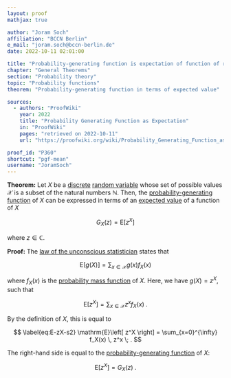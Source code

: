 ```yaml
---
layout: proof
mathjax: true

author: "Joram Soch"
affiliation: "BCCN Berlin"
e_mail: "joram.soch@bccn-berlin.de"
date: 2022-10-11 02:01:00

title: "Probability-generating function is expectation of function of random variable"
chapter: "General Theorems"
section: "Probability theory"
topic: "Probability functions"
theorem: "Probability-generating function in terms of expected value"

sources:
  - authors: "ProofWiki"
    year: 2022
    title: "Probability Generating Function as Expectation"
    in: "ProofWiki"
    pages: "retrieved on 2022-10-11"
    url: "https://proofwiki.org/wiki/Probability_Generating_Function_as_Expectation"

proof_id: "P360"
shortcut: "pgf-mean"
username: "JoramSoch"
---
```



**Theorem:** Let $X$ be a [discrete](/D/rvar-disc) [random variable](/D/rvar) whose set of possible values $\mathcal{X}$ is a subset of the natural numbers $\mathbb{N}$. Then, the [probability-generating function](/D/pgf) of $X$ can be expressed in terms of an [expected value](/D/mean) of a function of $X$

$$ \label{eq:pgf-mean}
G_X(z) = \mathrm{E}\left[ z^X \right]
$$

where $z \in \mathbb{C}$.


**Proof:** The [law of the unconscious statistician](/P/mean-lotus) states that

$$ \label{eq:mean-lotus}
\mathrm{E}[g(X)] = \sum_{x \in \mathcal{X}} g(x) f_X(x)
$$

where $f_X(x)$ is the [probability mass function](/D/pmf) of $X$. Here, we have $g(X) = z^X$, such that

$$ \label{eq:E-zX-s1}
\mathrm{E}\left[ z^X \right] = \sum_{x \in \mathcal{X}} z^x f_X(x) \; .
$$

By the definition of $X$, this is equal to

$$ \label{eq:E-zX-s2}
\mathrm{E}\left[ z^X \right] = \sum_{x=0}^{\infty} f_X(x) \, z^x \; .
$$

The right-hand side is equal to the [probability-generating function](/D/pgf) of $X$:

$$ \label{eq:pgf-mean-qed}
\mathrm{E}\left[ z^X \right] = G_X(z) \; .
$$
